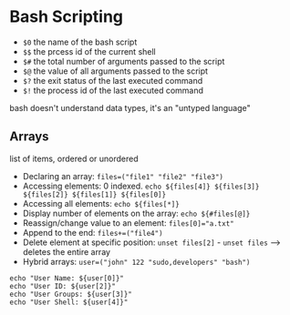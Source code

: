 # Bash Scripting

- `$0` the name of the bash script
- `$$` the prcess id of the current shell
- `$#` the total number of arguments passed to the script
- `$@` the value of all arguments passed to the script
- `$?` the exit status of the last executed command
- `$!` the process id of the last executed command

bash doesn't understand data types, it's an "untyped language"

## Arrays

list of items, ordered or unordered

- Declaring an array: `files=("file1" "file2" "file3")`
- Accessing elements: 0 indexed. `echo ${files[4]} ${files[3]} ${files[2]} ${files[1]} ${files[0]}`
- Accessing all elements: `echo ${files[*]}`
- Display number of elements on the array: `echo ${#files[@]}`
- Reassign/change value to an element: `files[0]="a.txt"`
- Append to the end: `files+=("file4")`
- Delete element at specific position: `unset files[2]` - `unset files` --> deletes the entire array
- Hybrid arrays: `user=("john" 122 "sudo,developers" "bash")`

```console
echo "User Name: ${user[0]}"
echo "User ID: ${user[2]}"
echo "User Groups: ${user[3]}"
echo "User Shell: ${user[4]}"
```


